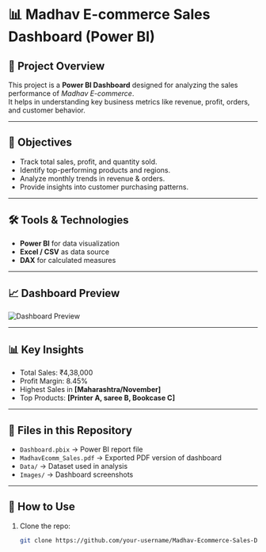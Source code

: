 # 📊 Madhav E-commerce Sales Dashboard (Power BI)
## 📌 Project Overview
This project is a **Power BI Dashboard** designed for analyzing the sales performance of *Madhav E-commerce*.  
It helps in understanding key business metrics like revenue, profit, orders, and customer behavior.

---

## 🎯 Objectives
- Track total sales, profit, and quantity sold.
- Identify top-performing products and regions.
- Analyze monthly trends in revenue & orders.
- Provide insights into customer purchasing patterns.

---

## 🛠️ Tools & Technologies
- **Power BI** for data visualization
- **Excel / CSV** as data source
- **DAX** for calculated measures

---

## 📈 Dashboard Preview
![Dashboard Preview](Images/dashboard_preview.png)

---

## 📊 Key Insights
- Total Sales: ₹4,38,000 
- Profit Margin: 8.45%  
- Highest Sales in **[Maharashtra/November]**  
- Top Products: **[Printer A, saree B, Bookcase C]**
  
---

## 📂 Files in this Repository
- `Dashboard.pbix` → Power BI report file
- `MadhavEcomm_Sales.pdf` → Exported PDF version of dashboard
- `Data/` → Dataset used in analysis
- `Images/` → Dashboard screenshots
  
---

## 🚀 How to Use
1. Clone the repo:  
   ```bash
   git clone https://github.com/your-username/Madhav-Ecommerce-Sales-Dashboard.git

